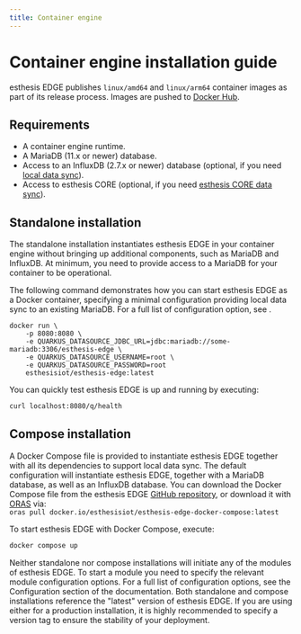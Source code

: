 ```yaml
---
title: Container engine
---
```


# Container engine installation guide
esthesis EDGE publishes `linux/amd64` and `linux/arm64` container images as part of its release process. Images are pushed
to [Docker Hub](https://hub.docker.com/repository/docker/esthesisiot/esthesis-edge/general).

## Requirements
- A container engine runtime.
- A MariaDB (11.x or newer) database. 
- Access to an InfluxDB (2.7.x or newer) database (optional, if you need [local data sync](How-it-works.md#local-data-sync)).
- Access to esthesis CORE (optional, if you need [esthesis CORE data sync](How-it-works.md#esthesis-core-data-sync)).

## Standalone installation
The standalone installation instantiates esthesis EDGE in your container engine without bringing up additional 
components, such as MariaDB and InfluxDB. At minimum, you need to provide access to a MariaDB for your container to be 
operational. 

The following command demonstrates how you can start esthesis EDGE as a Docker container, specifying a
minimal configuration providing local data sync to an existing MariaDB. For a full list of configuration option, 
see [](Configuration.md).
```Docker
docker run \
    -p 8080:8080 \
    -e QUARKUS_DATASOURCE_JDBC_URL=jdbc:mariadb://some-mariadb:3306/esthesis-edge \
    -e QUARKUS_DATASOURCE_USERNAME=root \
    -e QUARKUS_DATASOURCE_PASSWORD=root
    esthesisiot/esthesis-edge:latest
```

You can quickly test esthesis EDGE is up and running by executing:
```Bash
curl localhost:8080/q/health
```

## Compose installation
A Docker Compose file is provided to instantiate esthesis EDGE together with all its dependencies to support local data 
sync. The default configuration will instantiate esthesis EDGE, together with a MariaDB database, as well as an InfluxDB 
database. You can download the Docker Compose file from the esthesis EDGE 
[GitHub repository](https://github.com/esthesis-iot/esthesis-edge), or download it with [ORAS](https://oras.land) via:
\
`oras pull docker.io/esthesisiot/esthesis-edge-docker-compose:latest`

To start esthesis EDGE with Docker Compose, execute:
```Bash
docker compose up
```

<tip>
Neither standalone nor compose installations will initiate any of the modules of esthesis EDGE. To start a module
you need to specify the relevant module configuration options. For a full list of configuration options, see the
Configuration section of the documentation.
</tip>
<warning>
Both standalone and compose installations reference the "latest" version of esthesis EDGE. If you are using either for
a production installation, it is highly recommended to specify a version tag to ensure the stability of your deployment.
</warning>